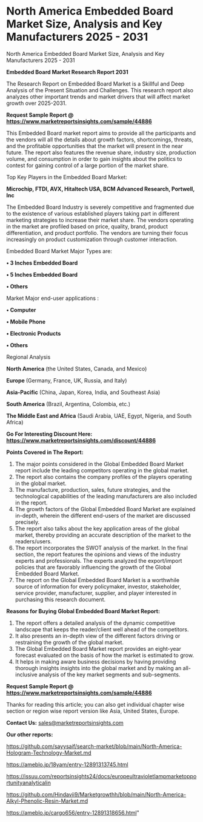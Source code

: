 # North America Embedded Board Market Size, Analysis and Key Manufacturers 2025 - 2031
 North America Embedded Board Market Size, Analysis and Key Manufacturers 2025 - 2031

<strong>Embedded Board Market Research Report 2031</strong>

The Research Report on Embedded Board Market is a Skillful and Deep Analysis of the Present Situation and Challenges. This research report also analyzes other important trends and market drivers that will affect market growth over 2025-2031.

<strong>Request Sample Report @ <a href=https://www.marketreportsinsights.com/sample/44886>https://www.marketreportsinsights.com/sample/44886</a></strong>

This Embedded Board market report aims to provide all the participants and the vendors will all the details about growth factors, shortcomings, threats, and the profitable opportunities that the market will present in the near future. The report also features the revenue share, industry size, production volume, and consumption in order to gain insights about the politics to contest for gaining control of a large portion of the market share.

Top Key Players in the Embedded Board Market:

<strong>Microchip, FTDI, AVX, Hitaltech USA, BCM Advanced Research, Portwell, Inc</strong>

The Embedded Board Industry is severely competitive and fragmented due to the existence of various established players taking part in different marketing strategies to increase their market share. The vendors operating in the market are profiled based on price, quality, brand, product differentiation, and product portfolio. The vendors are turning their focus increasingly on product customization through customer interaction.

Embedded Board Market Major Types are:

<strong>•  3 Inches Embedded Board

•  5 Inches Embedded Board

•  Others</strong>

Market Major end-user applications :

<strong>•  Computer

•  Mobile Phone

•  Electronic Products

•  Others</strong>

Regional Analysis

</u><strong><b>North America</b></strong> (the United States, Canada, and Mexico)

<strong><b>Europe </b></strong>(Germany, France, UK, Russia, and Italy)

<strong><b>Asia-Pacific</b></strong> (China, Japan, Korea, India, and Southeast Asia)

<strong><b>South America</b></strong> (Brazil, Argentina, Colombia, etc.)

<strong><b>The Middle East and Africa</b></strong> (Saudi Arabia, UAE, Egypt, Nigeria, and South Africa)

<strong>Go For Interesting Discount Here: <a href=https://www.marketreportsinsights.com/discount/44886>https://www.marketreportsinsights.com/discount/44886</a></strong>

<strong>Points Covered in The Report:</strong>
<ol>
  <li>The major points considered in the Global Embedded Board Market report include the leading competitors operating in the global market.</li>
  <li>The report also contains the company profiles of the players operating in the global market.</li>
  <li>The manufacture, production, sales, future strategies, and the technological capabilities of the leading manufacturers are also included in the report.</li>
  <li>The growth factors of the Global Embedded Board Market are explained in-depth, wherein the different end-users of the market are discussed precisely.</li>
  <li>The report also talks about the key application areas of the global market, thereby providing an accurate description of the market to the readers/users.</li>
  <li>The report incorporates the SWOT analysis of the market. In the final section, the report features the opinions and views of the industry experts and professionals. The experts analyzed the export/import policies that are favorably influencing the growth of the Global Embedded Board Market.</li>
  <li>The report on the Global Embedded Board Market is a worthwhile source of information for every policymaker, investor, stakeholder, service provider, manufacturer, supplier, and player interested in purchasing this research document.</li>
</ol>
<strong>Reasons for Buying Global Embedded Board Market Report:</strong>

<ol>
  <li>The report offers a detailed analysis of the dynamic competitive landscape that keeps the reader/client well ahead of the competitors.</li>
  <li>It also presents an in-depth view of the different factors driving or restraining the growth of the global market.</li>
  <li>The Global Embedded Board Market report provides an eight-year forecast evaluated on the basis of how the market is estimated to grow.</li>
  <li>It helps in making aware business decisions by having providing thorough insights insights into the global market and by making an all-inclusive analysis of the key market segments and sub-segments.</li>
</ol>
<strong>Request Sample Report @ <a href=https://www.marketreportsinsights.com/sample/44886>https://www.marketreportsinsights.com/sample/44886</a></strong>


Thanks for reading this article; you can also get individual chapter wise section or region wise report version like Asia, United States, Europe.

<strong>Contact Us:</strong>
sales@marketreportsinsights.com

<strong>Our other reports:</strong>

<a href=https://github.com/sayysaif/search-market/blob/main/North-America-Hologram-Technology-Market.md>https://github.com/sayysaif/search-market/blob/main/North-America-Hologram-Technology-Market.md</a>

<a href=https://ameblo.jp/18yam/entry-12891313745.html>https://ameblo.jp/18yam/entry-12891313745.html</a>

<a href=https://issuu.com/reportsinsights24/docs/europeultravioletlampmarketopportunityanalyticalin>https://issuu.com/reportsinsights24/docs/europeultravioletlampmarketopportunityanalyticalin</a>

<a href=https://github.com/Hindavii9/Marketgrowthh/blob/main/North-America-Alkyl-Phenolic-Resin-Market.md>https://github.com/Hindavii9/Marketgrowthh/blob/main/North-America-Alkyl-Phenolic-Resin-Market.md</a>

<a href=https://ameblo.jp/cargo656/entry-12891318656.html>https://ameblo.jp/cargo656/entry-12891318656.html</a>"
